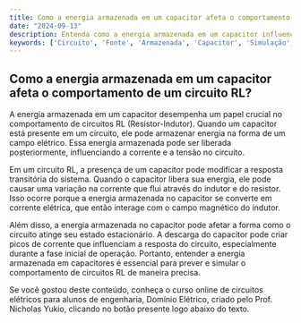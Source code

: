 ```yaml
---
title: Como a energia armazenada em um capacitor afeta o comportamento de um circuito RL?
date: "2024-09-13"
description: Entenda como a energia armazenada em um capacitor influencia o comportamento de um circuito RL.
keywords: ['Circuito', 'Fonte', 'Armazenada', 'Capacitor', 'Simulação', 'RL', 'Energia']
---
```


## Como a energia armazenada em um capacitor afeta o comportamento de um circuito RL?

A energia armazenada em um capacitor desempenha um papel crucial no comportamento de circuitos RL (Resistor-Indutor). Quando um capacitor está presente em um circuito, ele pode armazenar energia na forma de um campo elétrico. Essa energia armazenada pode ser liberada posteriormente, influenciando a corrente e a tensão no circuito.

Em um circuito RL, a presença de um capacitor pode modificar a resposta transitória do sistema. Quando o capacitor libera sua energia, ele pode causar uma variação na corrente que flui através do indutor e do resistor. Isso ocorre porque a energia armazenada no capacitor se converte em corrente elétrica, que então interage com o campo magnético do indutor.

Além disso, a energia armazenada no capacitor pode afetar a forma como o circuito atinge seu estado estacionário. A descarga do capacitor pode criar picos de corrente que influenciam a resposta do circuito, especialmente durante a fase inicial de operação. Portanto, entender a energia armazenada em capacitores é essencial para prever e simular o comportamento de circuitos RL de maneira precisa.

Se você gostou deste conteúdo, conheça o curso online de circuitos elétricos para alunos de engenharia, Domínio Elétrico, criado pelo Prof. Nicholas Yukio, clicando no botão presente logo abaixo do texto.